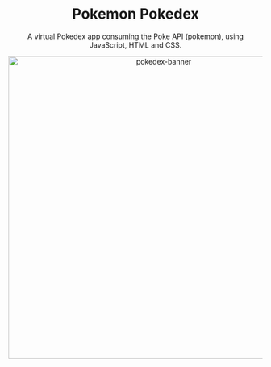 <h1 align="center">Pokemon Pokedex</h1>

<p align="center"> A virtual Pokedex app consuming the Poke API (pokemon), using JavaScript, HTML and CSS.</p>

<p align="center">
<img src="https://github.com/SarahMelki/Pokemon-Pokedex/blob/main/poke-screenshot.gif" alt="pokedex-banner" border="0" height="600">
</p>
